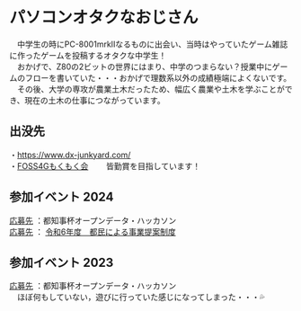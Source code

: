 # パソコンオタクなおじさん
　中学生の時にPC-8001mrkⅡなるものに出会い、当時はやっていたゲーム雑誌に作ったゲームを投稿するオタクな中学生！  
　おかげで、Z80の2ビットの世界にはまり、中学のつまらない？授業中にゲームのフローを書いていた・・・おかげで理数系以外の成績極端によくないです。  
　その後、大学の専攻が農業土木だったため、幅広く農業や土木を学ぶことができ、現在の土木の仕事につながっています。  
## 出没先　
・https://www.dx-junkyard.com/  
・[FOSS4Gもくもく会](https://github.com/yamamoto-ryuzo/portal/blob/main/FOSS4G%E3%82%82%E3%81%8F%E3%82%82%E3%81%8F%E4%BC%9A.md)　　 皆勤賞を目指しています！   
## 参加イベント  2024
[応募先](https://odhackathon.metro.tokyo.lg.jp/) ：都知事杯オープンデータ・ハッカソン  
[応募先](https://www.zaimu.metro.tokyo.lg.jp/zaisei/zaisei/teian/tomin/7tomin) ： [令和6年度　都民による事業提案制度](https://github.com/yamamoto-ryuzo/portal/blob/main/都民による事業提案制度.md)    
## 参加イベント 2023  
[応募先](https://odhackathon.metro.tokyo.lg.jp/hackathon2023/) ：都知事杯オープンデータ・ハッカソン  
　ほぼ何もしていない，遊びに行っていた感じになってしまった・・・💦  
